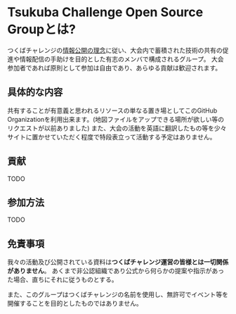 # Tsukuba Challenge Open Source Groupとは?

つくばチャレンジの[情報公開の理念](http://www.tsukubachallenge.jp/tc2015/disclosure)に従い、大会内で蓄積された技術の共有の促進や情報配信の手助けを目的とした有志のメンバで構成されるグループ。 大会参加者であれば原則として参加は自由であり、あらゆる貢献は歓迎されます。

## 具体的な内容

共有することが有意義と思われるリソースの単なる置き場としてこのGitHub Organizationを利用出来ます。(地図ファイルをアップできる場所が欲しい等のリクエストが以前ありました) また、大会の活動を英語に翻訳したもの等を少々サイトに置かせていただく程度で特段表立って活動する予定はありません。

## 貢献

TODO

## 参加方法

TODO

## 免責事項

我々の活動及び公開されている資料は**つくばチャレンジ運営の皆様とは一切関係がありません**。 あくまで非公認組織であり公式から何らかの提案や指示があった場合、直ちにそれに従うものとする。

また、このグループはつくばチャレンジの名前を使用し、無許可でイベント等を開催することを目的としたものではありません。
